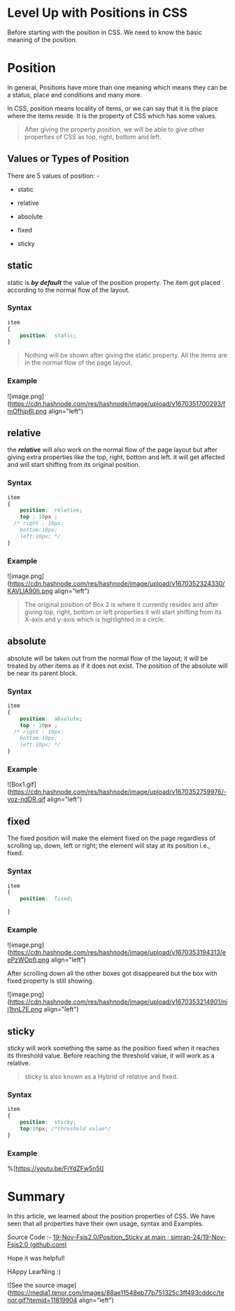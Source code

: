 # Level Up with Positions in CSS

Before starting with the position in CSS. We need to know the basic meaning of the position.

# Position

In general, Positions have more than one meaning which means they can be a status, place and conditions and many more.

In CSS, position means locality of items, or we can say that it is the place where the items reside. It is the property of CSS which has some values.

> After giving the property *position*, we will be able to give other properties of CSS as top, right, bottom and left.

## Values or Types of Position

There are 5 values of position: -

* static
    
* relative
    
* absolute
    
* fixed
    
* sticky
    

## static

static is ***by default*** the value of the position property. The item got placed according to the normal flow of the layout.

### **Syntax**

```css
item
{
    position:  static;
}
```

> Nothing will be shown after giving the static property. All the items are in the normal flow of the page layout.

### **Example**

![image.png](https://cdn.hashnode.com/res/hashnode/image/upload/v1670351700293/fmOfhjp6l.png align="left")

## relative

the ***relative*** will also work on the normal flow of the page layout but after giving extra properties like the top, right, bottom and left. it will get affected and will start shifting from its original position.

### **Syntax**

```css
item
{
    position:  relative;
    top : 10px ;
  /* right : 10px;
    bottom:10px;
    left:10px; */
}
```

### **Example**

![image.png](https://cdn.hashnode.com/res/hashnode/image/upload/v1670352324330/KAVLlA90h.png align="left")

> The original position of Box 2 is where it currently resides and after giving top, right, bottom or left properties it will start shifting from its X-axis and y-axis which is highlighted in a circle.

## absolute

absolute will be taken out from the normal flow of the layout; it will be treated by other items as if it does not exist. The position of the absolute will be near its parent block.

### **Syntax**

```css
item
{
    position:  absolute;
    top : 10px ;
  /* right : 10px;
    bottom:10px;
    left:10px; */
}
```

### Example

![Box1.gif](https://cdn.hashnode.com/res/hashnode/image/upload/v1670352759976/-yoz-ndDR.gif align="left")

## fixed

The fixed position will make the element fixed on the page regardless of scrolling up, down, left or right; the element will stay at its position i.e., fixed.

### **Syntax**

```css
item
{
    position:  fixed;
  
}
```

### **Example**

![image.png](https://cdn.hashnode.com/res/hashnode/image/upload/v1670353194313/eePzWOpfi.png align="left")

After scrolling down all the other boxes got disappeared but the box with fixed property is still showing.

![image.png](https://cdn.hashnode.com/res/hashnode/image/upload/v1670353214901/nij1hnL7E.png align="left")

## sticky

sticky will work something the same as the position fixed when it reaches its threshold value. Before reaching the threshold value, it will work as a relative.

> sticky is also known as a Hybrid of relative and fixed.

### **Syntax**

```css
item
{
    position:  sticky;
    top:10px; /*threshold value*/  
}
```

### **Example**

%[https://youtu.be/FiYdZFw5n5I] 

# Summary

In this article, we learned about the position properties of CSS. We have seen that all properties have their own usage, syntax and Examples.

Source Code :- [19-Nov-Fsjs2.0/Position\_Sticky at main · simran-24/19-Nov-Fsjs2.0 (](https://github.com/simran-24/19-Nov-Fsjs2.0/tree/main/Position_Sticky)[github.com](http://github.com)[)](https://github.com/simran-24/19-Nov-Fsjs2.0/tree/main/Position_Sticky)

Hope it was helpful!

HAppy LearNing :)

![See the source image](https://media1.tenor.com/images/88ae11548eb77b751325c3ff493cddcc/tenor.gif?itemid=11819904 align="left")